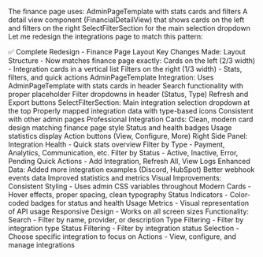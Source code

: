 The finance page uses:
AdminPageTemplate with stats cards and filters
A detail view component (FinancialDetailView) that shows cards on the left and filters on the right
SelectFilterSection for the main selection dropdown
Let me redesign the integrations page to match this pattern:


✅ Complete Redesign - Finance Page Layout
Key Changes Made:
Layout Structure - Now matches finance page exactly:
Cards on the left (2/3 width) - Integration cards in a vertical list
Filters on the right (1/3 width) - Stats, filters, and quick actions
AdminPageTemplate Integration:
Uses AdminPageTemplate with stats cards in header
Search functionality with proper placeholder
Filter dropdowns in header (Status, Type)
Refresh and Export buttons
SelectFilterSection:
Main integration selection dropdown at the top
Properly mapped integration data with type-based icons
Consistent with other admin pages
Professional Integration Cards:
Clean, modern card design matching finance page style
Status and health badges
Usage statistics display
Action buttons (View, Configure, More)
Right Side Panel:
Integration Health - Quick stats overview
Filter by Type - Payment, Analytics, Communication, etc.
Filter by Status - Active, Inactive, Error, Pending
Quick Actions - Add Integration, Refresh All, View Logs
Enhanced Data:
Added more integration examples (Discord, HubSpot)
Better webhook events data
Improved statistics and metrics
Visual Improvements:
Consistent Styling - Uses admin CSS variables throughout
Modern Cards - Hover effects, proper spacing, clean typography
Status Indicators - Color-coded badges for status and health
Usage Metrics - Visual representation of API usage
Responsive Design - Works on all screen sizes
Functionality:
Search - Filter by name, provider, or description
Type Filtering - Filter by integration type
Status Filtering - Filter by integration status
Selection - Choose specific integration to focus on
Actions - View, configure, and manage integrations